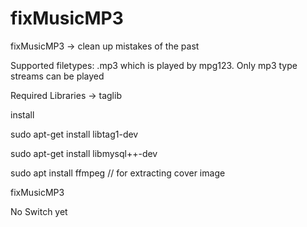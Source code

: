 # fixMusicMP3
fixMusicMP3 -> clean up mistakes of the past

Supported filetypes:
.mp3 which is played by mpg123.  Only mp3 type streams can be played

Required Libraries -> taglib

install

sudo apt-get install libtag1-dev

sudo apt-get install libmysql++-dev

sudo apt install ffmpeg // for extracting cover image


fixMusicMP3

No Switch yet	
